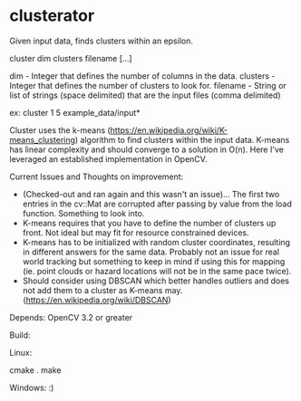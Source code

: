# clusterator
Given input data, finds clusters within an epsilon.

cluster dim clusters filename [...]

dim - Integer that defines the number of columns in the data.
clusters - Integer that defines the number of clusters to look for.
filename - String or list of strings (space delimited) that are the input files (comma delimited)

ex: cluster 1 5 example_data/input*

Cluster uses the k-means (https://en.wikipedia.org/wiki/K-means_clustering) algorithm to find clusters within the input data.  K-means has linear complexity and should converge to a solution in O(n).  Here I've leveraged an established implementation in OpenCV.

Current Issues and Thoughts on improvement:
* (Checked-out and ran again and this wasn't an issue)... The first two entries in the cv::Mat are corrupted after passing by value from the load function.  Something to look into.
* K-means requires that you have to define the number of clusters up front.  Not ideal but may fit for resource constrained devices.
* K-means has to be initialized with random cluster coordinates, resulting in different answers for the same data. Probably not an issue for real world tracking but something to keep in mind if using this for mapping (ie. point clouds or hazard locations will not be in the same pace twice).
* Should consider using DBSCAN which better handles outliers and does not add them to a cluster as K-means may. (https://en.wikipedia.org/wiki/DBSCAN)

Depends:
OpenCV 3.2 or greater

Build:

Linux:

cmake .
make 

Windows:
:)

